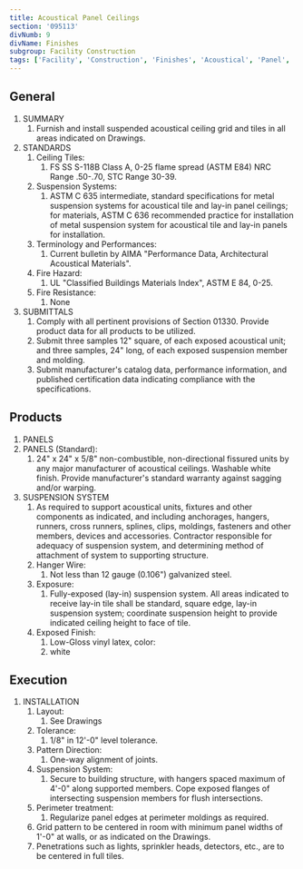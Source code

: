 ```yaml
---
title: Acoustical Panel Ceilings
section: '095113'
divNumb: 9
divName: Finishes
subgroup: Facility Construction
tags: ['Facility', 'Construction', 'Finishes', 'Acoustical', 'Panel', 'Ceilings']
---
```


## General

1. SUMMARY
   1. Furnish and install suspended acoustical ceiling grid and tiles in all areas indicated on Drawings.
1. STANDARDS
   1. Ceiling Tiles:
      1. FS SS S-118B Class A, 0-25 flame spread (ASTM E84) NRC Range .50-.70, STC Range 30-39.
   1. Suspension Systems:
      1. ASTM C 635 intermediate, standard specifications for metal suspension systems for acoustical tile and lay-in panel ceilings; for materials, ASTM C 636 recommended practice for installation of metal suspension system for acoustical tile and lay-in panels for installation.
   1. Terminology and Performances:
      1. Current bulletin by AIMA "Performance Data, Architectural Acoustical Materials".
   1. Fire Hazard:
      1. UL "Classified Buildings Materials Index", ASTM E 84, 0-25.
   1. Fire Resistance:
      1. None
1. SUBMITTALS
   1. Comply with all pertinent provisions of Section 01330. Provide product data for all products to be utilized.
   1. Submit three samples 12" square, of each exposed acoustical unit; and three samples, 24" long, of each exposed suspension member and molding.
   1. Submit manufacturer's catalog data, performance information, and published certification data indicating compliance with the specifications.

## Products

1. PANELS
1. PANELS (Standard):
      1. 24" x 24" x 5/8" non-combustible, non-directional fissured units by any major manufacturer of acoustical ceilings. Washable white finish. Provide manufacturer's standard warranty against sagging and/or warping.
1. SUSPENSION SYSTEM
   1. As required to support acoustical units, fixtures and other components as indicated, and including anchorages, hangers, runners, cross runners, splines, clips, moldings, fasteners and other members, devices and accessories. Contractor responsible for adequacy of suspension system, and determining method of attachment of system to supporting structure.
   1. Hanger Wire:
      1. Not less than 12 gauge (0.106") galvanized steel.
   1. Exposure:
      1. Fully-exposed (lay-in) suspension system. All areas indicated to receive lay-in tile shall be standard, square edge, lay-in suspension system; coordinate suspension height to provide indicated ceiling height to face of tile.
   1. Exposed Finish:
      1. Low-Gloss vinyl latex, color:
      1. white

## Execution

1. INSTALLATION
   1. Layout:
      1. See Drawings
   1. Tolerance:
      1. 1/8" in 12'-0" level tolerance.
   1. Pattern Direction:
      1. One-way alignment of joints.
   1. Suspension System:
      1. Secure to building structure, with hangers spaced maximum of 4'-0" along supported members. Cope exposed flanges of intersecting suspension members for flush intersections.
   1. Perimeter treatment:
      1. Regularize panel edges at perimeter moldings as required.
   1. Grid pattern to be centered in room with minimum panel widths of 1'-0" at walls, or as indicated on the Drawings.
   1. Penetrations such as lights, sprinkler heads, detectors, etc., are to be centered in full tiles.
